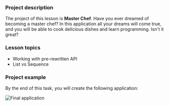 ### Project description


The project of this lesson is **Master Chef**.
Have you ever dreamed of becoming a master chef?
In this application all your dreams will come true, and you will be able
to cook delicious dishes and learn programming. Isn't it great?

### Lesson topics

- Working with pre-rewritten API
- List vs Sequence

### Project example

By the end of this task, you will create the following application:

![Final application](TODO)
